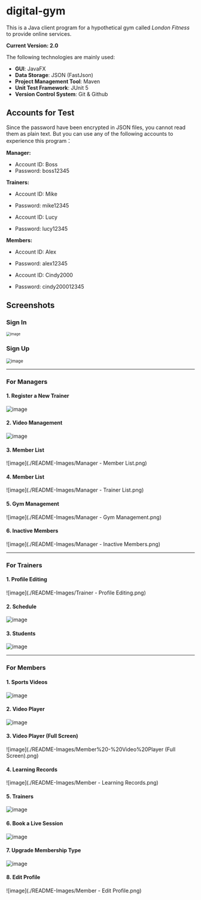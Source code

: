 # digital-gym

This is a Java client program for a hypothetical gym called *London Fitness* to provide online services.

**Current Version: 2.0**

The following technologies are mainly used:

- **GUI**: JavaFX
- **Data Storage**: JSON (FastJson)
- **Project Management Tool**: Maven
- **Unit Test Framework**: JUnit 5
- **Version Control System**: Git & Github



## Accounts for Test

Since the password have been encrypted in JSON files, you cannot read them as plain text. But you can use any of the following accounts to experience this program：

**Manager:**

- Account ID: Boss
- Password: boss12345

**Trainers:**

- Account ID: Mike
- Password: mike12345

- Account ID: Lucy
- Password: lucy12345

**Members:**

- Account ID: Alex
- Password: alex12345

- Account ID: Cindy2000
- Password: cindy200012345



## Screenshots

### Sign In
<img src="./README-Images/Sign%20In.png" alt="image" style="zoom: 67%;" />

### Sign Up

<img src="./README-Images/Sign%20Up.png" alt="image" style="zoom:80%;" />



------



### For Managers

#### 1. Register a New Trainer

![image](./README-Images/Manager%20-%20Register%20A%20New%20Trainer.png)

#### 2. Video Management

![image](./README-Images/Manager%20-%20Video%20Management.png)

#### 3. Member List

![image](./README-Images/Manager - Member List.png)



#### 4. Member List

![image](./README-Images/Manager - Trainer List.png)



#### 5. Gym Management

![image](./README-Images/Manager - Gym Management.png)



#### 6. Inactive Members

![image](./README-Images/Manager - Inactive Members.png)



------



### For Trainers

#### 1. Profile Editing

![image](./README-Images/Trainer - Profile Editing.png)

#### 2. Schedule

![image](./README-Images/Trainer%20-%20Schedule.png)



#### 3. Students

![image](./README-Images/Trainer%20-%20Students.png)


------



### For Members 

#### 1. Sports Videos

![image](./README-Images/Member%20-%20Sports%20Videos.png)

#### 2. Video Player

![image](./README-Images/Member%20-%20Video%20Player.png)

#### 3. Video Player (Full Screen)

![image](./README-Images/Member%20-%20Video%20Player (Full Screen).png)



#### 4. Learning Records

![image](./README-Images/Member - Learning Records.png)



#### 5. Trainers

![image](./README-Images/Member%20-%20Trainers.png)

#### 6. Book a Live Session

![image](./README-Images/Member%20-%20Book%20A%20Live%20Session.png)

#### 7. Upgrade Membership Type

![image](./README-Images/Member%20-%20Upgrade%20Membership%20Type.png)

#### 8. Edit Profile

![image](./README-Images/Member - Edit Profile.png)

